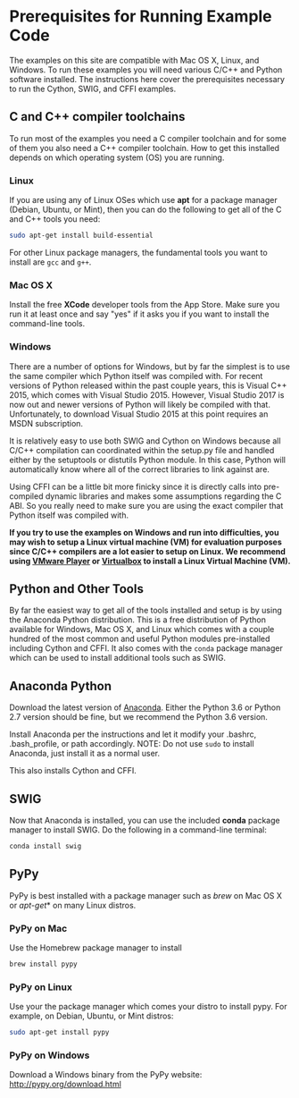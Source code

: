 # Prerequisites for Running Example Code
The examples on this site are compatible with Mac OS X, Linux, and Windows.  To run these examples
you will need various C/C++ and Python software installed.  The instructions here cover the 
prerequisites necessary to run the Cython, SWIG, and CFFI examples.  


## C and C++ compiler toolchains
To run most of the examples you need a C compiler toolchain and for some of them you also need
a C++ compiler toolchain.  How to get this installed depends on which operating system (OS) you
 are running.
 
### Linux
If you are using any of Linux OSes which use **apt** for a package manager (Debian, Ubuntu, or Mint),
then you can do the following to get all of the C and C++ tools you need:

```bash
sudo apt-get install build-essential
```

For other Linux package managers, the fundamental tools you want to install are ``gcc`` and ``g++``.

### Mac OS X
Install the free **XCode** developer tools from the App Store.  Make sure you run it at least once and 
say "yes" if it asks you if you want to install the command-line tools.

### Windows
There are a number of options for Windows, but by far the simplest is to use the same compiler which
Python itself was compiled with.  For recent versions of Python released within the past couple years, 
this is Visual C++ 2015, which comes with Visual Studio 2015.  However, Visual Studio 2017 is now out
and newer versions of Python will likely be compiled with that.  Unfortunately, to download Visual 
Studio 2015 at this point requires an MSDN subscription.

It is relatively easy to use both SWIG and Cython on Windows because all C/C++ compilation can 
coordinated within the setup.py file and handled either by the setuptools or distutils Python module.
In this case, Python will automatically know where all of the correct libraries to link against are.

Using CFFI can be a little bit more finicky since it is directly calls into pre-compiled dynamic
libraries and makes some assumptions regarding the C ABI.  So you really need to make sure you are 
using the exact compiler that Python itself was compiled with.

**If you try to use the examples on Windows and run into difficulties, you may wish to setup a Linux
virtual machine (VM) for evaluation purposes since C/C++ compilers are a lot easier to setup on Linux.
We recommend using 
[VMware Player](http://www.vmware.com/products/player/playerpro-evaluation.html) or 
[Virtualbox](https://www.virtualbox.org) to install a Linux Virtual Machine (VM).**  


## Python and Other Tools
By far the easiest way to get all of the tools installed and setup is by using the Anaconda Python
distribution.  This is a free distribution of Python available for Windows, Mac OS X, and Linux which
comes with a couple hundred of the most common and useful Python modules pre-installed including Cython
and CFFI.  It also comes with the ``conda`` package manager which can be used to install additional
tools such as SWIG.

## Anaconda Python
Download the latest version of [Anaconda](https://www.continuum.io/downloads).  Either the Python 3.6 or
Python 2.7 version should be fine, but we recommend the Python 3.6 version.

Install Anaconda per the instructions and let it modify your .bashrc, .bash_profile, or path accordingly.
NOTE: Do not use ``sudo`` to install Anaconda, just install it as a normal user.

This also installs Cython and CFFI.

## SWIG
Now that Anaconda is installed, you can use the included **conda** package manager to install SWIG.  Do
the following in a command-line terminal:

```bash
conda install swig
```

## PyPy
PyPy is best installed with a package manager such as *brew* on Mac OS X or *apt-get** on many Linux distros.

### PyPy on Mac
Use the Homebrew package manager to install

```bash
brew install pypy
```

### PyPy on Linux
Use your the package manager which comes your distro to install pypy.  For example, on Debian, Ubuntu, or Mint
distros:

```bash
sudo apt-get install pypy
```

### PyPy on Windows
Download a Windows binary from the PyPy website:  http://pypy.org/download.html
